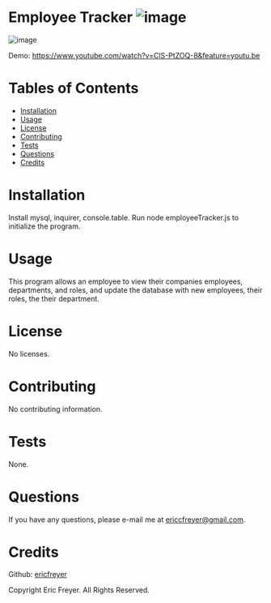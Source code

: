 
# Employee Tracker ![image](https://user-images.githubusercontent.com/72565719/107411706-db540c80-6adc-11eb-9659-ca489f868e89.png)

![image](https://user-images.githubusercontent.com/72565719/107410906-e35f7c80-6adb-11eb-8efa-32f0d5ceceeb.png)

Demo: https://www.youtube.com/watch?v=ClS-PtZOQ-8&feature=youtu.be

# Tables of Contents
* [Installation](#installation)
* [Usage](#usage)
* [License](#license)
* [Contributing](#contributing)
* [Tests](#tests)
* [Questions](#questions)
* [Credits](#credits)

# Installation
Install mysql, inquirer, console.table. Run node employeeTracker.js to initialize the program.

# Usage
This program allows an employee to view their companies employees, departments, and roles, and update the database with new employees, their roles, the their department.

# License
No licenses.

# Contributing
No contributing information.

# Tests
None.

# Questions
If you have any questions, please e-mail me at ericcfreyer@gmail.com.


# Credits

Github: [ericfreyer](https://github.com/ericfreyer)


Copyright Eric Freyer. All Rights Reserved.
